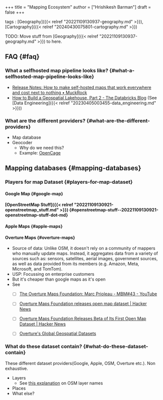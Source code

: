 +++
title = "Mapping Ecosystem"
author = ["Hrishikesh Barman"]
draft = false
+++

tags
: [Geography]({{< relref "20221109130937-geography.md" >}}), [Cartography]({{< relref "20240430075801-cartography.md" >}})

TODO: Move stuff from [Geography]({{< relref "20221109130937-geography.md" >}}) to here.


## FAQ {#faq}


### What a selfhosted map pipeline looks like? {#what-a-selfhosted-map-pipeline-looks-like}

-   [Release Notes: How to make self-hosted maps that work everywhere and cost next to nothing • MuckRock](https://www.muckrock.com/news/archives/2024/feb/13/release-notes-how-to-make-self-hosted-maps-that-work-everywhere-cost-next-to-nothing-and-might-even-work-in-airplane-mode/)
-   [How to Build a Geospatial Lakehouse, Part 2 - The Databricks Blog](https://www.databricks.com/blog/2022/03/28/building-a-geospatial-lakehouse-part-2.html) (See [Data Engineering]({{< relref "20230405003455-data_engineering.md" >}}))


### What are the different providers? {#what-are-the-different-providers}

-   Map database
-   Geocoder
    -   Why do we need this?
    -   Example: [OpenCage](https://opencagedata.com/)


## Mapping databases {#mapping-databases}


### Players for map Dataset {#players-for-map-dataset}


#### Google Map {#google-map}


#### [OpenStreetMap Stuff]({{< relref "20221109130921-openstreetmap_stuff.md" >}}) {#openstreetmap-stuff--20221109130921-openstreetmap-stuff-dot-md}


#### Apple Maps {#apple-maps}


#### Overture Maps {#overture-maps}

-   Source of data: Unlike OSM, it doesn't rely on a community of mappers who manually update maps. Instead, it aggregates data from a variety of sources such as: sensors, satellites, aerial images, government sources, as well as data provided from its members (e.g. Amazon, Meta, Microsoft, and TomTom).
-   USP: Focussing on enterprise customers
-   But it's cheaper than google maps as it's open
-   See
    -   [ ] [The Overture Maps Foundation: Marc Prioleau - MBM#43 - YouTube](https://www.youtube.com/watch?v=OSK4DlFePzk)
    -   [ ] [Overture Maps Foundation releases open map dataset | Hacker News](https://news.ycombinator.com/item?id=36879461)
    -   [ ] [Overture Maps Foundation Releases Beta of Its First Open Map Dataset | Hacker News](https://news.ycombinator.com/item?id=40057322)
    -   [ ] [Overture's Global Geospatial Datasets](https://tech.marksblogg.com/overture-gis-data.html)


### What do these dataset contain? {#what-do-these-dataset-contain}

These different dataset providers(Google, Apple, OSM, Overture etc.). Non exhaustive.

-   Layers
    -   See [this explanation](https://news.ycombinator.com/item?id=37636551) on OSM layer names
-   Places
-   What else?
